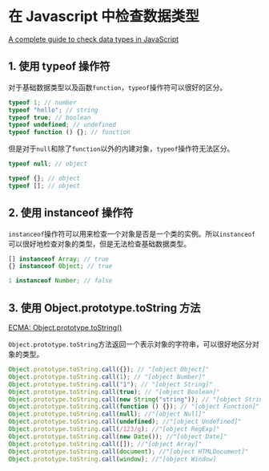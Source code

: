 # 在 Javascript 中检查数据类型

[A complete guide to check data types in JavaScript](https://www.zhenghao.io/posts/js-data-type)

## 1. 使用 typeof 操作符

对于基础数据类型以及函数`function`，`typeof`操作符可以很好的区分。

```javascript
typeof 1; // number
typeof "hello"; // string
typeof true; // boolean
typeof undefined; // undefined
typeof function () {}; // function
```

但是对于`null`和除了`function`以外的内建对象，`typeof`操作符无法区分。

```javascript
typeof null; // object

typeof {}; // object
typeof []; // object
```

## 2. 使用 instanceof 操作符

`instanceof`操作符可以用来检查一个对象是否是一个类的实例。所以`instanceof`可以很好地检查对象的类型，但是无法检查基础数据类型。

```javascript
[] instanceof Array; // true
{} instanceof Object; // true

1 instanceof Number; // false
```

## 3. 使用 Object.prototype.toString 方法

[ECMA: Object.prototype.toString()](https://262.ecma-international.org/6.0/#sec-object.prototype.tostring)

`Object.prototype.toString`方法返回一个表示对象的字符串，可以很好地区分对象的类型。

```javascript
Object.prototype.toString.call({}); // "[object Object]"
Object.prototype.toString.call(1); // "[object Number]"
Object.prototype.toString.call("1"); // "[object String]"
Object.prototype.toString.call(true); // "[object Boolean]"
Object.prototype.toString.call(new String("string")); // "[object String]"
Object.prototype.toString.call(function () {}); // "[object Function]"
Object.prototype.toString.call(null); //"[object Null]"
Object.prototype.toString.call(undefined); //"[object Undefined]"
Object.prototype.toString.call(/123/g); //"[object RegExp]"
Object.prototype.toString.call(new Date()); //"[object Date]"
Object.prototype.toString.call([]); //"[object Array]"
Object.prototype.toString.call(document); //"[object HTMLDocument]"
Object.prototype.toString.call(window); //"[object Window]
```
